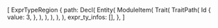 [
    ExprTypeRegion {
        path: Decl(
            Entity(
                ModuleItem(
                    Trait(
                        TraitPath(
                            Id {
                                value: 3,
                            },
                        ),
                    ),
                ),
            ),
        ),
        expr_ty_infos: [],
    },
]